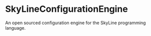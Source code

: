 # SkyLineConfigurationEngine
An open sourced configuration engine for the SkyLine programming language.

